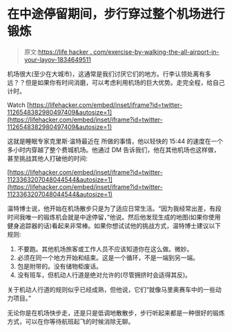 # 在中途停留期间，步行穿过整个机场进行锻炼

> 原文:[https://life hacker . com/exercise-by-walking-the-all-airport-in-your-layov-1834649511](https://lifehacker.com/exercise-by-walking-the-whole-airport-during-your-layov-1834649511)

机场很大(至少在大城市)，这通常是我们讨厌它们的地方。行李认领处离有多远？？但是如果你有时间消磨，可以考虑利用机场的巨大优势。走完全程，给自己计时。

Watch [https://lifehacker.com/embed/inset/iframe?id=twitter-1126548382980497409&autosize=1](https://lifehacker.com/embed/inset/iframe?id=twitter-1126548382980497409&autosize=1) 

这就是睡眠专家克里斯·温特最近在 所做的事情，他以轻快的 15:44 的速度在一个多小时内穿越了整个费城机场。他通过 DM 告诉我们，他在其他机场也这样做，甚至挑战其他人打破他的时间:

 [https://lifehacker.com/embed/inset/iframe?id=twitter-1123363207048044544&autosize=1](https://lifehacker.com/embed/inset/iframe?id=twitter-1123363207048044544&autosize=1) 

温特博士说，他开始在机场散步只是为了适应日常生活。“因为我经常出差，有段时间我唯一的锻炼机会就是中途停留，”他说。然后他发现生成的地图(如果你使用健身追踪器的话)看起来非常棒。如果你想试试他的挑战方式，温特博士建议以下规则:

1.  不要跑。其他机场旅客或工作人员不应该知道你在这么做。微妙。
2.  必须在同一个地方开始和结束。这是一个循环，不是一端到另一端。
3.  包是附带的。没有储物柜废话。
4.  没有班车，但机动人行道是绝对允许的(尽管拥挤时会适得其反)。

关于机动人行道的规则似乎已经成熟，但他说，它们“就像马里奥赛车中的一些动力项目。”

无论你是在机场快步走，还是只是低调地散散步，步行听起来都是一种很好的锻炼方式，可以在你等待航班起飞的时候消除无聊。